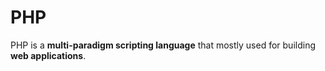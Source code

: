 # PHP


PHP is a **multi-paradigm scripting language** that mostly used for building **web applications**.